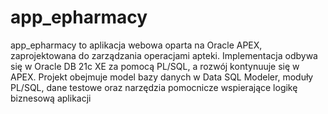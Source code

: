 # app_epharmacy
app_epharmacy to aplikacja webowa oparta na Oracle APEX, zaprojektowana do zarządzania operacjami apteki. Implementacja odbywa się w Oracle DB 21c XE za pomocą PL/SQL, a rozwój kontynuuje się w APEX. Projekt obejmuje model bazy danych w Data SQL Modeler, moduły PL/SQL, dane testowe oraz narzędzia pomocnicze wspierające logikę biznesową aplikacji
